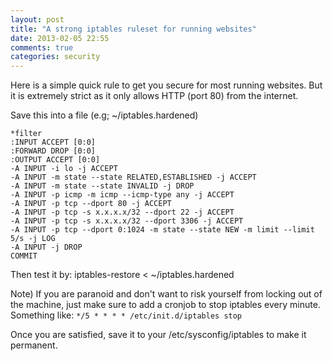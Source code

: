 ```yaml
---
layout: post
title: "A strong iptables ruleset for running websites"
date: 2013-02-05 22:55
comments: true
categories: security
---
```


Here is a simple quick rule to get you secure for most running websites. But it is extremely strict as it only allows HTTP (port 80) from the internet.

Save this into a file (e.g; ~/iptables.hardened)

	*filter
	:INPUT ACCEPT [0:0]
	:FORWARD DROP [0:0]
	:OUTPUT ACCEPT [0:0]
	-A INPUT -i lo -j ACCEPT
	-A INPUT -m state --state RELATED,ESTABLISHED -j ACCEPT
	-A INPUT -m state --state INVALID -j DROP
	-A INPUT -p icmp -m icmp --icmp-type any -j ACCEPT
	-A INPUT -p tcp --dport 80 -j ACCEPT
	-A INPUT -p tcp -s x.x.x.x/32 --dport 22 -j ACCEPT
	-A INPUT -p tcp -s x.x.x.x/32 --dport 3306 -j ACCEPT
	-A INPUT -p tcp --dport 0:1024 -m state --state NEW -m limit --limit 5/s -j LOG
	-A INPUT -j DROP
	COMMIT

Then test it by:
     iptables-restore < ~/iptables.hardened

Note) If you are paranoid and don't want to risk yourself from locking out of the machine, just make sure to add a cronjob to stop iptables every minute.
Something like:
`*/5 * * * * /etc/init.d/iptables stop`

Once you are satisfied, save it to your /etc/sysconfig/iptables to make it permanent.
